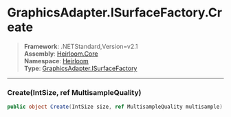 # GraphicsAdapter.ISurfaceFactory.Create

> **Framework**: .NETStandard,Version=v2.1  
> **Assembly**: [Heirloom.Core][0]  
> **Namespace**: [Heirloom][0]  
> **Type**: [GraphicsAdapter.ISurfaceFactory][1]

--------------------------------------------------------------------------------

### Create(IntSize, ref MultisampleQuality)

```cs
public object Create(IntSize size, ref MultisampleQuality multisample)
```

[0]: ../Heirloom.Core.md
[1]: Heirloom.GraphicsAdapter.ISurfaceFactory.md
